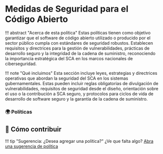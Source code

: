 # Medidas de Seguridad para el Código Abierto

!!! abstract "Acerca de esta política"
	Estas políticas tienen como objetivo garantizar que el software de código abierto utilizado o producido por el sector público cumpla con estándares de seguridad robustos. Establecen requisitos y directrices para la gestión de vulnerabilidades, prácticas de desarrollo seguro y la integridad de la cadena de suministro, reconociendo la importancia estratégica del SCA en los marcos nacionales de ciberseguridad.
  
!!! note "Qué incluimos"
	Esta sección incluye leyes, estrategias y directrices operativas que abordan la seguridad del SCA en los sistemas gubernamentales. Estas pueden incluir reglas obligatorias de divulgación de vulnerabilidades, requisitos de seguridad desde el diseño, orientación sobre el uso o la contribución a SCA seguro, y protocolos para ciclos de vida de desarrollo de software seguro y la garantía de la cadena de suministro.
      
### 🌍 Políticas

## 🤝 Cómo contribuir

!!! tip "Sugerencia: ¿Desea agregar una política?"
 	 ¿Ve que falta algo? [Abra una sugerencia de política](https://github.com/EL-BID/OSS_policies/issues/new?template=policy-suggestion.yml)